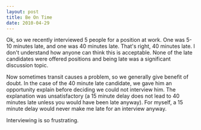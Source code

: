 ```yaml
---
layout: post
title: Be On Time
date: 2010-04-29
---
```


Ok, so we recently interviewed 5 people for a position at work. One was 5-10 minutes late, and one was 40 minutes late. That's right, 40 minutes late. I don't understand how anyone can think this is acceptable. None of the late candidates were offered positions and being late was a significant discussion topic.

Now sometimes transit causes a problem, so we generally give benefit of doubt. In the case of the 40 minute late candidate, we gave him an opportunity explain before deciding we could not interview him. The explanation was unsatisfactory (a 15 minute delay does not lead to 40 minutes late unless you would have been late anyway). For myself, a 15 minute delay would never make me late for an interview anyway.

Interviewing is so frustrating.